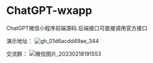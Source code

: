 # ChatGPT-wxapp
ChatGPT微信小程序前端源码
后端接口可直接调用官方接口

演示地址：
![gh_01d6acdd49ae_344](https://user-images.githubusercontent.com/24582880/218671208-ebd81d32-20e3-4ba9-b3bc-698edcd0a8bc.jpg)

交流群：
![微信图片_20230218191553](https://user-images.githubusercontent.com/24582880/219857373-846991e0-166a-4757-b11d-50525c54b749.jpg)
